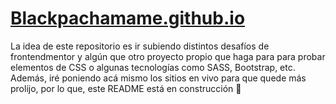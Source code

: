 # [Blackpachamame.github.io](Blackpachamame.github.io)

La idea de este repositorio es ir subiendo distintos desafíos de frontendmentor y algún que otro proyecto propio que haga para para probar elementos de CSS o algunas tecnologías como SASS, Bootstrap, etc. Además, iré poniendo acá mismo los sitios en vivo para que quede más prolijo, por lo que, este README está en construcción 🔧
